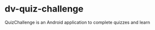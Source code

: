 dv-quiz-challenge
=================

QuizChallenge is an Android application to complete quizzes and learn
